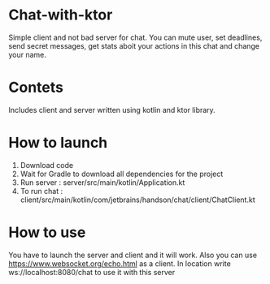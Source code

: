 # Chat-with-ktor
Simple client and not bad server for chat. You can mute user, set deadlines, send secret messages, get stats aboit your  actions in this chat and change your name.
# Contets
Includes client and server written using kotlin and ktor library.
# How to launch
1. Download code
2. Wait for Gradle to download all dependencies for the project
3. Run server : server/src/main/kotlin/Application.kt
4. To run chat : client/src/main/kotlin/com/jetbrains/handson/chat/client/ChatClient.kt
# How to use
You have to launch the server and client and it will work.
Also you can use https://www.websocket.org/echo.html as a client.
In location write ws://localhost:8080/chat to use it with this server
